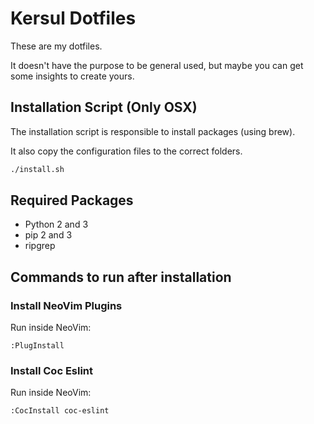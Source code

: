 # Kersul Dotfiles

These are my dotfiles.

It doesn't have the purpose to be general used,
but maybe you can get some insights to create yours.

## Installation Script (Only OSX)

The installation script is responsible to install packages (using brew).

It also copy the configuration files to the correct folders.

```bash
./install.sh
```

## Required Packages

- Python 2 and 3
- pip 2 and 3
- ripgrep

## Commands to run after installation

### Install NeoVim Plugins

Run inside NeoVim:

```vim
:PlugInstall
```

### Install Coc Eslint

Run inside NeoVim:

```vim
:CocInstall coc-eslint
```

